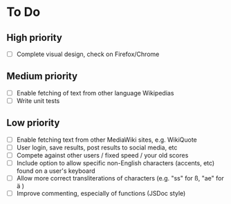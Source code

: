 # To Do

## High priority

- [ ] Complete visual design, check on Firefox/Chrome

## Medium priority

- [ ] Enable fetching of text from other language Wikipedias
- [ ] Write unit tests

## Low priority

- [ ] Enable fetching text from other MediaWiki sites, e.g. WikiQuote
- [ ] User login, save results, post results to social media, etc
- [ ] Compete against other users / fixed speed / your old scores
- [ ] Include option to allow specific non-English characters (accents, etc) found on a user's keyboard
- [ ] Allow more correct transliterations of characters (e.g. "ss" for ß, "ae" for ä )
- [ ] Improve commenting, especially of functions (JSDoc style)
